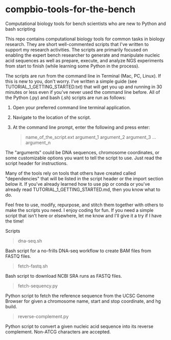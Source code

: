 # compbio-tools-for-the-bench
Computational biology tools for bench scientists who are new to Python and bash scripting

This repo contains computational biology tools for common tasks in biology research. They are short well-commented scripts that I've written to support my research activities. The scripts are primarily focused on enabling the expert bench researcher to generate and manipulate nucleic acid sequences as well as prepare, execute, and analyze NGS experiments from start to finish (while learning some Python in the process).

The scripts are run from the command line in Terminal (Mac, PC, Linux). If this is new to you, don't worry. I've written a simple guide (see TUTORIAL_1_GETTING_STARTED.txt) that will get you up and running in 30 minutes or less even if you've never used the command line before. All of the Python (.py) and bash (.sh) scripts are run as follows:

1. Open your preferred command line terminal application.
2. Navigate to the location of the script.
3. At the command line prompt, enter the following and press enter:

    > name_of_the_script.ext argument_1 argument_2 argument_3 ... argument_n

The "arguments" could be DNA sequences, chromosome coordinates, or some customizable options you want to tell the script to use. Just read the script header for instructions.

Many of the tools rely on tools that others have created called "dependencies" that will be listed in the script header or the import section below it. If you've already learned how to use pip or conda or you've already read TUTORIAL_1_GETTING_STARTED.md, then you know what to do.

Feel free to use, modify, repurpose, and stitch them together with others to make the scripts you need. I enjoy coding for fun. If you need a simple script that isn't here or elsewhere, let me know and I'll give it a try if I have the time!

Scripts

> dna-seq.sh

Bash script for a no-frills DNA-seq workflow to create BAM files from FASTQ files.

> fetch-fastq.sh

Bash script to download NCBI SRA runs as FASTQ files.

> fetch-sequency.py

Python script to fetch the reference sequence from the UCSC Genome Browser for given a chromosome name, start and stop coordinate, and hg build. 

> reverse-complement.py

Python script to convert a given nucleic acid sequence into its reverse complement. Non-ATCG characters are accepted.
